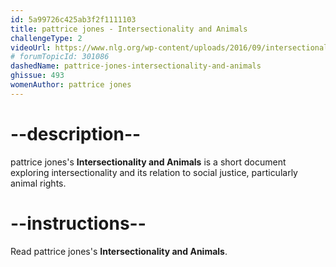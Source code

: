 ```yaml
---
id: 5a99726c425ab3f2f1111103
title: pattrice jones - Intersectionality and Animals
challengeType: 2
videoUrl: https://www.nlg.org/wp-content/uploads/2016/09/intersectionality-and-animals.pdf
# forumTopicId: 301086
dashedName: pattrice-jones-intersectionality-and-animals
ghissue: 493
womenAuthor: pattrice jones
---
```


# --description--

pattrice jones's __Intersectionality and Animals__ is a short document exploring intersectionality and its relation to social justice, particularly animal rights.

# --instructions--

Read pattrice jones's __Intersectionality and Animals__. 